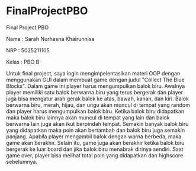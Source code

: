 # FinalProjectPBO
Final Project PBO

Nama  : Sarah Nurhasna Khairunnisa

NRP   : 5025211105

Kelas : PBO B

Untuk final project, saya ingin mengimpelentasikan materi OOP dengan menggunakan GUI dalam membuat game dengan judul "Collect The Blue Blocks". Dalam game ini player harus mengumpulkan balok biru. Awalnya player memiliki satu balok berwarna biru yang terus bergerak dan player juga bisa mengatur arah gerak balok ke atas, bawah, kanan, dan kiri. Balok berwarna biru, merah, hijau, dan ungu akan muncul di tempat yang random dan player harus mengumpulkan balok biru. Ketika balok biru didapatkan maka balok biru lainnya akan muncul di tempat yang lain dan balok berwarna lain juga akan ikut berpindah tempat. Semakin banyak balok biru yang didapatkan maka poin akan bertambah dan balok biru juga semakin panjang. Apabila player mengambil balok dengan warna berbeda, maka game akan berakhir. Selain itu, game juga akan berakhir ketika balok biru bergerak ke luar board dan jika balok biru menabrak dirinya sendiri. Saat game over, player bisa melihat total poin yang didapatkan dan highscore sebelumnya.
